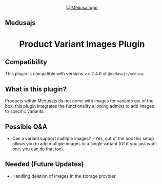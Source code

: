 <p align="center">
  <a href="https://www.medusajs.com">
  <picture>
    <source media="(prefers-color-scheme: dark)" srcset="https://user-images.githubusercontent.com/59018053/229103275-b5e482bb-4601-46e6-8142-244f531cebdb.svg">
    <source media="(prefers-color-scheme: light)" srcset="https://user-images.githubusercontent.com/59018053/229103726-e5b529a3-9b3f-4970-8a1f-c6af37f087bf.svg">
    <img alt="Medusa logo" src="https://user-images.githubusercontent.com/59018053/229103726-e5b529a3-9b3f-4970-8a1f-c6af37f087bf.svg">
    </picture>
  </a>
</p>
<h2>Medusajs</h2>
<h1 align="center">
  Product Variant Images Plugin
</h1>

## Compatibility

This plugin is compatible with versions >= 2.4.0 of `@medusajs/medusa`. 

## What is this plugin?

Products within Medusajs do not come with images for variants out of the box, this plugin integrates the functionality allowing admins to add images to specific variants.

## Possible Q&A

- Can a variant support multiple images? - Yes, out of the box this setup allows you to add multiple images to a single variant (Of if you just want one, you can do that too).

## Needed (Future Updates)

- Handling deletion of images in the storage provider.
